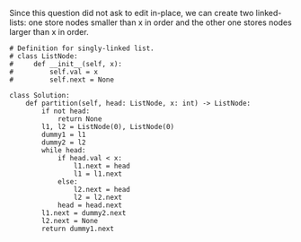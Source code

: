 Since this question did not ask to edit in-place, we can create two linked-lists: one store nodes smaller than x in order and the other one stores nodes larger than x in order.
```
# Definition for singly-linked list.
# class ListNode:
#     def __init__(self, x):
#         self.val = x
#         self.next = None

class Solution:
    def partition(self, head: ListNode, x: int) -> ListNode:
        if not head:
            return None
        l1, l2 = ListNode(0), ListNode(0)
        dummy1 = l1
        dummy2 = l2
        while head:
            if head.val < x:
                l1.next = head
                l1 = l1.next
            else:
                l2.next = head
                l2 = l2.next
            head = head.next
        l1.next = dummy2.next 
        l2.next = None
        return dummy1.next


```
